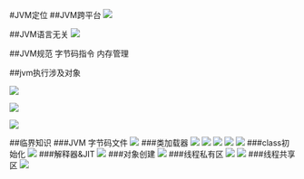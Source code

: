 #JVM定位
##JVM跨平台
![](.z_1_jvm_概念模型_images/a62fe07d.png)


##JVM语言无关
![](.z_1_jvm_概念模型_images/37405f44.png)

##JVM规范
字节码指令
内存管理

##jvm执行涉及对象

![](.z_1_jvm_概念模型_images/17dc95da.png)

![](.z_jvm_概念模型_images/2746b75a.png)

![](.z_1_jvm_概念模型_images/199dfb82.png)

##临界知识
###JVM 字节码文件
![](.z_1_jvm_概念模型_images/e1361f71.png)
###类加载器
![](.z_1_jvm_概念模型_images/165f79e3.png)
![](.z_1_jvm_概念模型_images/4a2d07e1.png)
![](.z_1_jvm_概念模型_images/4f97d639.png)
![](.z_1_jvm_概念模型_images/c0191f9c.png)
![](.z_1_jvm_概念模型_images/ccd8a422.png)
###class初始化
![](.z_1_jvm_概念模型_images/c0258392.png)
###解释器&JIT
![](.z_1_jvm_概念模型_images/99286e86.png)
###对象创建
![](.z_1_jvm_概念模型_images/c8e5be56.png)
###线程私有区
![](.z_1_jvm_概念模型_images/fd25097c.png)
![](.z_1_jvm_概念模型_images/80370e9c.png)
###线程共享区
![](.z_1_jvm_概念模型_images/72a20ab8.png)
